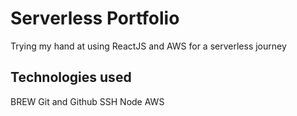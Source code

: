 # Serverless Portfolio

Trying my hand at using ReactJS and AWS for a serverless journey 

## Technologies used

BREW
Git and Github
SSH
Node
AWS

